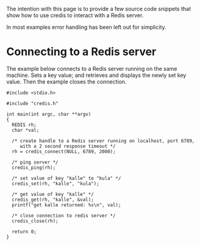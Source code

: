 The intention with this page is to provide a few source code snippets that show how to use credis to interact with a Redis server.

In most examples error handling has been left out for simplicity.

# Connecting to a Redis server #

The example below connects to a Redis server running on the same machine. Sets a key value; and retrieves and displays the newly set key value. Then the example closes the connection.

```
#include <stdio.h>

#include "credis.h"

int main(int argc, char **argv)
{
  REDIS rh;
  char *val;

  /* create handle to a Redis server running on localhost, port 6789,
     with a 2 second response timeout */
  rh = credis_connect(NULL, 6789, 2000);

  /* ping server */
  credis_ping(rh);

  /* set value of key "kalle" to "kula" */
  credis_set(rh, "kalle", "kula");

  /* get value of key "kalle" */
  credis_get(rh, "kalle", &val);
  printf("get kalle returned: %s\n", val);

  /* close connection to redis server */
  credis_close(rh);

  return 0;
}
```